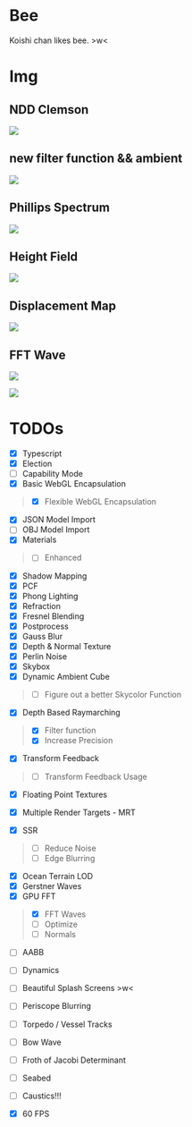 # Bee

Koishi chan likes bee. \>w<

# Img

## NDD Clemson

![](docs/refined.png)

## new filter function && ambient

![](docs/new-ambient.png)

## Phillips Spectrum

![](docs/h0.jpg)

## Height Field

![](docs/h.jpg)

## Displacement Map

![](docs/displacement.png)

## FFT Wave

![](docs/fftwave.png)

![](docs/fftwave2.png)

# TODOs

- [X] Typescript
- [X] Election
- [ ] Capability Mode
- [X] Basic WebGL Encapsulation
> - [X] Flexible WebGL Encapsulation
- [X] JSON Model Import
- [ ] OBJ Model Import
- [X] Materials
> - [ ] Enhanced
- [X] Shadow Mapping
- [X] PCF
- [X] Phong Lighting
- [X] Refraction
- [X] Fresnel Blending
- [X] Postprocess
- [X] Gauss Blur
- [X] Depth & Normal Texture
- [X] Perlin Noise
- [X] Skybox
- [X] Dynamic Ambient Cube
> - [ ] Figure out a better Skycolor Function 
- [X] Depth Based Raymarching
> - [X] Filter function
> - [X] Increase Precision
- [X] Transform Feedback
> - [ ] Transform Feedback Usage
- [X] Floating Point Textures
- [X] Multiple Render Targets - MRT

- [X] SSR
> - [ ] Reduce Noise
> - [ ] Edge Blurring
- [X] Ocean Terrain LOD
- [X] Gerstner Waves
- [X] GPU FFT
> - [X] FFT Waves
> - [ ] Optimize
> - [ ] Normals
- [ ] AABB
- [ ] Dynamics
- [ ] Beautiful Splash Screens \>w<
- [ ] Periscope Blurring
- [ ] Torpedo / Vessel Tracks
- [ ] Bow Wave
- [ ] Froth of Jacobi Determinant
- [ ] Seabed
- [ ] Caustics!!!

- [X] 60 FPS